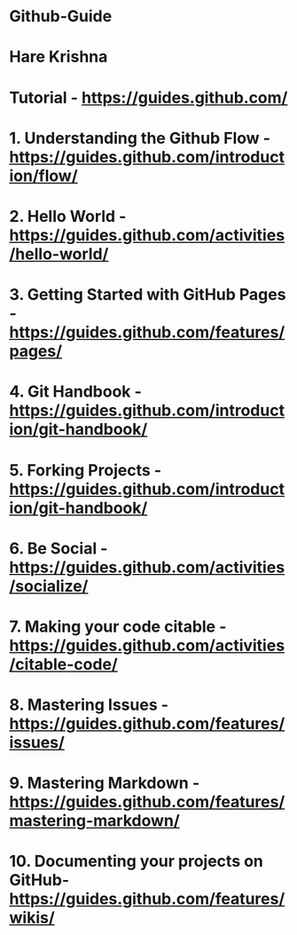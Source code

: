 # Github-Guide
# Hare Krishna

# Tutorial - https://guides.github.com/

# 1. Understanding the Github Flow -  https://guides.github.com/introduction/flow/

# 2. Hello World - https://guides.github.com/activities/hello-world/

# 3. Getting Started with GitHub Pages - https://guides.github.com/features/pages/

# 4. Git Handbook - https://guides.github.com/introduction/git-handbook/

# 5. Forking Projects - https://guides.github.com/introduction/git-handbook/

# 6. Be Social - https://guides.github.com/activities/socialize/

# 7. Making your code citable - https://guides.github.com/activities/citable-code/

# 8. Mastering Issues - https://guides.github.com/features/issues/

# 9. Mastering Markdown - https://guides.github.com/features/mastering-markdown/

# 10. Documenting your projects on GitHub- https://guides.github.com/features/wikis/

